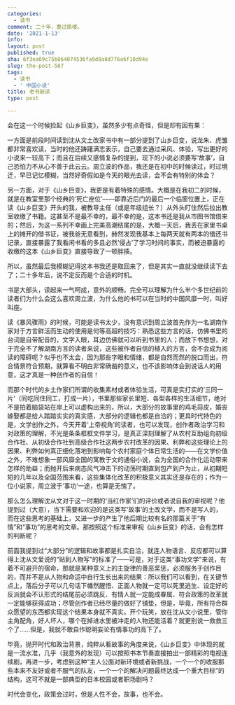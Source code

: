```yaml
---
categories:
  - 读书
comment: 二十年，重过南楼。
date: '2021-1-13'
info: 
layout: post
published: true
sha: 6f3ea09c75b864074536fa9d8a8d776a6f10d94e
slug: the-post-587
tags:
  - 读书
  - ' 中国小说'
title: 老书新读
type: post

---
```

会在这一个时候捡起《山乡巨变》，虽然多少有点奇怪，但是却有因有果：

一方面是前段时间读到沈从文土改家书中有一部分提到了山乡巨变，说龙朱、虎雏都非常喜欢读，当时的他还踌躇满志表示，自己要去通过采风、体验，写出更好的小说来一较高下；而且在后续又感情复杂的提到，现下的小说必须要写‘故事’，自己恐怕力不从心不善于此云云。周立波的作品，我还是在初中的时候读过，时过境迁，早已记忆模糊，当然好奇假如是今天的眼光去读，会不会有特别的体会？

另一方面，对于《山乡巨变》，我更是有着特殊的感情。大概是在我初二的时候，就是在教室里那个经典的‘死亡座位’——即靠近后门的最后一个临窗位置上，正在读《山乡巨变》开头的我，被教导主任（或是年级组长？）从外头盯住然后拉出教室收缴了书籍。这甚至不是最不幸的，最不幸的是，这本书还是我从市图书馆借来的；然后，为这一系列不幸画上完美高潮结尾的是，大概一天后，我丢在家里书桌上的摊开的借书证，被我爸无意看到，赫然发现我基本上每两天就有两本的借还书记录，直接暴露了我看闲书看的多且必然‘侵占’了学习时间的事实，而被迫暴露的收缴的这本《山乡巨变》直接导致了一顿胖揍。

所以，虽然最后我模糊记得这本书我还是取回来了，但是其实一直就没继续读下去了；二十多年后，说不定反而是个合适的时机。

书是大部头，读起来一气呵成，意外的顺畅。完全可以理解为什么半个多世纪前的读者们为什么会这么喜欢周立波，为什么他的书可以在当时的中国风靡一时，叫好叫座。

读《暴风骤雨》的时候，可能是读书太少，没有意识到周立波首先作为一名湖南作家对于方言鲜活而生动的使用是何等高超的技巧：熟悉这些方言的话，仿佛书里的台词是自带配音的，文字入眼，耳边仿佛就可以听到书里的人；而放下书想想，对于完全不了解湖南方言的读者来说，这些被作者自信的植入的方言，会不会成为阅读的障碍呢？似乎也不太会，因为那些字眼和情绪，都是自然而然的脱口而出，符合情景符合预期，就算看不明白非常确凿的意义，也不该影响体会到说话人的用意，这才真是一种创作者的自信！

而那个时代的乡土作家们所谓的收集素材或者体验生活，可真是实打实的‘三同一片’（同吃同住同工，打成一片），书里那些家长里短、各型各样的生活细节，绝对不是拍着脑袋站在岸上可以虚构出来的，所以，大部分的故事里的鸡毛蒜皮，婚丧嫁娶都是给人踏踏实实的真实感，大部分的逻辑也都是自洽的；更具时代特色的是，文学创作之外，今天开着‘上帝视角’的读者，也可以发现，创作者政治学习和对政策的理解，不光是条条框框文件学习，是真正深刻理解了从农村互助组向初级合作社、从初级合作社到高级合作社这两步农村改革的因果、利弊和这些理论上的因果、利弊如何真正细化落地到影响每个农村家庭个体日常生活的——在文学价值之外，不难想象一部风靡全国的寓教于文的通俗小说，会为全国的合作化运动带来怎样的助益；而抛开后来病态风气冲击下的动荡时期直到包产到户为止，从初期短短的几年以及全国范围来看，这些集体化改革的积极意义其实还是存在的；作为一位小说家，周立波于‘事功’一途，也算是无愧了。

那么怎么理解沈从文对于这一时期的‘当红作家’们的评价或者说自我的审视呢？他提到过（大意），当下需要和欢迎的是这类写‘故事’的土改文学，而不是写人的，而在这些思考的基础上，又进一步的产生了他后期比较有名的那篇关于“有情”和“事功”的思考的文章。那按照这个标准来审视《山乡巨变》的话，会有怎样的判断呢？

前面我提到过“大部分”的逻辑和故事都是扎实自洽，就连人物语言、反应都可以算得上沈从文爱说的“贴到人物写”的标准了——可是，对于这类“事功文学”来说，有着不可避开的宿命，那就是某种意义上的主旋律的善恶奖惩，必须服务于创作目的，而并不是从人物和命运中自行生长出来的结果：所以我们可以看到，在关键节点上，落后分子可以几句话下幡然醒悟、正面人物就一定可以死里逃生、设定好的反派就会不认形式的结尾前必须跳反、有情人就一定能成眷属、符合政策的改革就一定能够获得成功；尽管创作者已经尽量的做好了铺垫，但是，毕竟，所有符合群众愿望的东西都实现这个结果本身就不真实。开个玩笑，放在沈从文小说里，管你主角配角，好人坏人，哪个在掉进水里被冲走的人物还能活着？就更别说一救救三个了……但是，我就不敢自作聪明妄论有情事功的高下了。

毕竟，抛开时代和政治背景，纯粹从看故事的角度来说，《山乡巨变》中体现的就是一流水准，几乎（我意外的发现）可以按照书本节奏直接拍出一部精彩的电视连续剧，再进一步，考虑到这种“主人公面对新环境或者新挑战，一个一个的收服那些本来不友好或者不服气的队友，一个一个的解决问题最终达成一个重大目标”的结构，这可不就是一部典型的日本校园或者职场剧吗？

时代会变化，政策会过时，但是人性不会，故事，也不会。
